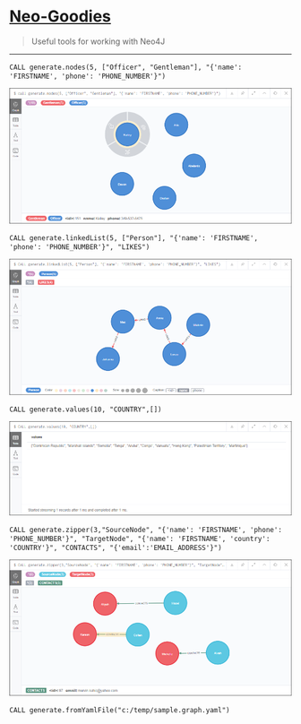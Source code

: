 # <u>Neo-Goodies</u>

> Useful tools for working with Neo4J
---
```
CALL generate.nodes(5, ["Officer", "Gentleman"], "{'name': 'FIRSTNAME', 'phone': 'PHONE_NUMBER'}")
```
![alt text](images/generate_nodes_plugin_call.png "generate.nodes function")
```
CALL generate.linkedList(5, ["Person"], "{'name': 'FIRSTNAME', 'phone': 'PHONE_NUMBER'}", "LIKES")
```
![alt text](images/generate_linkedlist_plugin_call.png "generate.linkedList function")
```
CALL generate.values(10, "COUNTRY",[])
```
![alt text](images/generate_values_plugin_call.png "generate.values function")
```
CALL generate.zipper(3,"SourceNode", "{'name': 'FIRSTNAME', 'phone': 'PHONE_NUMBER'}", "TargetNode", "{'name': 'FIRSTNAME', 'country': 'COUNTRY'}", "CONTACTS", "{'email':'EMAIL_ADDRESS'}")
```
![alt text](images/generate_zip_plugin_call.png "generate.values function")
```
CALL generate.fromYamlFile("c:/temp/sample.graph.yaml")
```